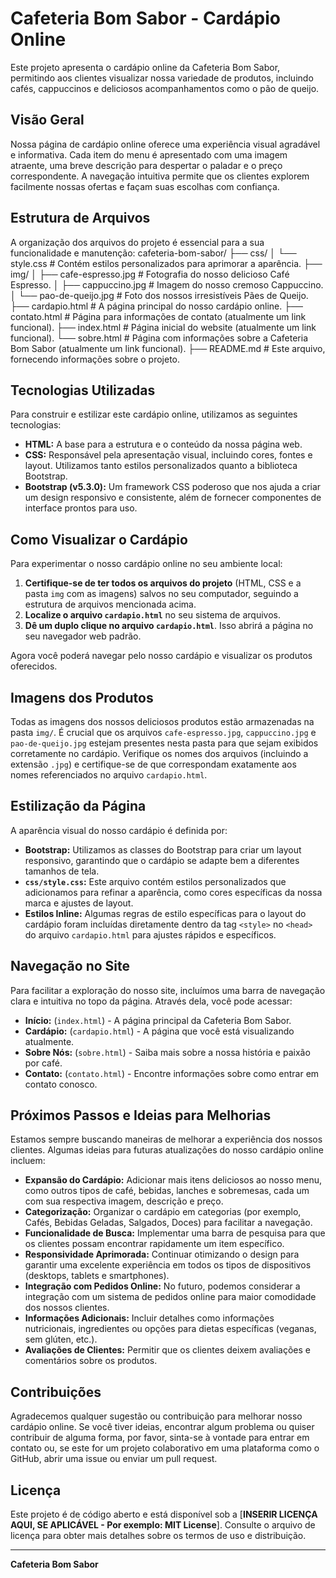 # Cafeteria Bom Sabor - Cardápio Online

Este projeto apresenta o cardápio online da Cafeteria Bom Sabor, permitindo aos clientes visualizar nossa variedade de produtos, incluindo cafés, cappuccinos e deliciosos acompanhamentos como o pão de queijo.

## Visão Geral

Nossa página de cardápio online oferece uma experiência visual agradável e informativa. Cada item do menu é apresentado com uma imagem atraente, uma breve descrição para despertar o paladar e o preço correspondente. A navegação intuitiva permite que os clientes explorem facilmente nossas ofertas e façam suas escolhas com confiança.

## Estrutura de Arquivos

A organização dos arquivos do projeto é essencial para a sua funcionalidade e manutenção:
cafeteria-bom-sabor/
├── css/
│   └── style.css             # Contém estilos personalizados para aprimorar a aparência.
├── img/
│   ├── cafe-espresso.jpg    # Fotografia do nosso delicioso Café Espresso.
│   ├── cappuccino.jpg        # Imagem do nosso cremoso Cappuccino.
│   └── pao-de-queijo.jpg     # Foto dos nossos irresistíveis Pães de Queijo.
├── cardapio.html           # A página principal do nosso cardápio online.
├── contato.html            # Página para informações de contato (atualmente um link funcional).
├── index.html              # Página inicial do website (atualmente um link funcional).
└── sobre.html              # Página com informações sobre a Cafeteria Bom Sabor (atualmente um link funcional).
├── README.md               # Este arquivo, fornecendo informações sobre o projeto.
## Tecnologias Utilizadas

Para construir e estilizar este cardápio online, utilizamos as seguintes tecnologias:

* **HTML:** A base para a estrutura e o conteúdo da nossa página web.
* **CSS:** Responsável pela apresentação visual, incluindo cores, fontes e layout. Utilizamos tanto estilos personalizados quanto a biblioteca Bootstrap.
* **Bootstrap (v5.3.0):** Um framework CSS poderoso que nos ajuda a criar um design responsivo e consistente, além de fornecer componentes de interface prontos para uso.

## Como Visualizar o Cardápio

Para experimentar o nosso cardápio online no seu ambiente local:

1.  **Certifique-se de ter todos os arquivos do projeto** (HTML, CSS e a pasta `img` com as imagens) salvos no seu computador, seguindo a estrutura de arquivos mencionada acima.
2.  **Localize o arquivo `cardapio.html`** no seu sistema de arquivos.
3.  **Dê um duplo clique no arquivo `cardapio.html`**. Isso abrirá a página no seu navegador web padrão.

Agora você poderá navegar pelo nosso cardápio e visualizar os produtos oferecidos.

## Imagens dos Produtos

Todas as imagens dos nossos deliciosos produtos estão armazenadas na pasta `img/`. É crucial que os arquivos `cafe-espresso.jpg`, `cappuccino.jpg` e `pao-de-queijo.jpg` estejam presentes nesta pasta para que sejam exibidos corretamente no cardápio. Verifique os nomes dos arquivos (incluindo a extensão `.jpg`) e certifique-se de que correspondam exatamente aos nomes referenciados no arquivo `cardapio.html`.

## Estilização da Página

A aparência visual do nosso cardápio é definida por:

* **Bootstrap:** Utilizamos as classes do Bootstrap para criar um layout responsivo, garantindo que o cardápio se adapte bem a diferentes tamanhos de tela.
* **`css/style.css`:** Este arquivo contém estilos personalizados que adicionamos para refinar a aparência, como cores específicas da nossa marca e ajustes de layout.
* **Estilos Inline:** Algumas regras de estilo específicas para o layout do cardápio foram incluídas diretamente dentro da tag `<style>` no `<head>` do arquivo `cardapio.html` para ajustes rápidos e específicos.

## Navegação no Site

Para facilitar a exploração do nosso site, incluímos uma barra de navegação clara e intuitiva no topo da página. Através dela, você pode acessar:

* **Início:** (`index.html`) - A página principal da Cafeteria Bom Sabor.
* **Cardápio:** (`cardapio.html`) - A página que você está visualizando atualmente.
* **Sobre Nós:** (`sobre.html`) - Saiba mais sobre a nossa história e paixão por café.
* **Contato:** (`contato.html`) - Encontre informações sobre como entrar em contato conosco.

## Próximos Passos e Ideias para Melhorias

Estamos sempre buscando maneiras de melhorar a experiência dos nossos clientes. Algumas ideias para futuras atualizações do nosso cardápio online incluem:

* **Expansão do Cardápio:** Adicionar mais itens deliciosos ao nosso menu, como outros tipos de café, bebidas, lanches e sobremesas, cada um com sua respectiva imagem, descrição e preço.
* **Categorização:** Organizar o cardápio em categorias (por exemplo, Cafés, Bebidas Geladas, Salgados, Doces) para facilitar a navegação.
* **Funcionalidade de Busca:** Implementar uma barra de pesquisa para que os clientes possam encontrar rapidamente um item específico.
* **Responsividade Aprimorada:** Continuar otimizando o design para garantir uma excelente experiência em todos os tipos de dispositivos (desktops, tablets e smartphones).
* **Integração com Pedidos Online:** No futuro, podemos considerar a integração com um sistema de pedidos online para maior comodidade dos nossos clientes.
* **Informações Adicionais:** Incluir detalhes como informações nutricionais, ingredientes ou opções para dietas específicas (veganas, sem glúten, etc.).
* **Avaliações de Clientes:** Permitir que os clientes deixem avaliações e comentários sobre os produtos.

## Contribuições

Agradecemos qualquer sugestão ou contribuição para melhorar nosso cardápio online. Se você tiver ideias, encontrar algum problema ou quiser contribuir de alguma forma, por favor, sinta-se à vontade para entrar em contato ou, se este for um projeto colaborativo em uma plataforma como o GitHub, abrir uma issue ou enviar um pull request.

## Licença

Este projeto é de código aberto e está disponível sob a [**INSERIR LICENÇA AQUI, SE APLICÁVEL - Por exemplo: MIT License**]. Consulte o arquivo de licença para obter mais detalhes sobre os termos de uso e distribuição.

---

**Cafeteria Bom Sabor**
